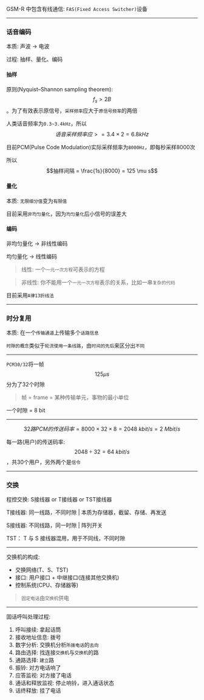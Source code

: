GSM-R 中包含有线通信: `FAS(Fixed Access Switcher)`设备

___

### 话音编码

本质: 声波 -> 电波

过程: 抽样、量化、编码

#### 抽样

原则(Nyquist–Shannon sampling theorem): $$f_s > 2B$$。为了有效表示原信号，`采样频率`应大于`原信号频率`的两倍

人类话音频率为`0.3~3.4kHz`，所以$$语音采样频率应 >= 3.4 \times 2 = 6.8 kHz$$

目前PCM(Pulse Code Modulation)实际采样频率为`8000Hz`，即每秒采样8000次

所以 $$抽样间隔 = \frac{1s}{8000} = 125 \mu s$$ 

#### 量化

本质: `无限细分值`变为`有限值`

目前采用`非均匀量化`，因为`均匀量化`后小信号的误差大

#### 编码

非均匀量化 -> 非线性编码

均匀量化 -> 线性编码

> 线性: 一个`一元一次方程`可表示的方程

> 非线性: 你不能用一个`一元一次方程`表示的关系，比如一串`复杂的代码`

目前采用`A律13折线法`
___

### 时分复用

本质: 在一个`传输通道`上传输多个`话路信息`

`时隙的概念`类似于`轮流使用一条线路`，由`时间的先后`来区分出`不同` 

___

`PCM30/32`将一帧$$125 \mu s$$分为了32个时隙

> 帧 = frame = 某种传输单元，事物的最小单位

一个时隙 = 8 bit

___

$$32路PCM的传送码率 = 8000 \times 32 \times 8 = 2048\ kbit/s = 2\ Mbit/s$$

每一路(用户)的传送码率: $$2048 \div 32 = 64\ kbit/s$$，共30个用户，另外两个是`信令`

___

### 交换

程控交换: S接线器 or T接线器 or TST接线器

T接线器: 同一线路，不同时隙 | 本质为存储器，截留、存储、再发送

S接线器: 不同线路，同一时隙 | 阵列开关

TST： T 与 S 接线器混用，用于不同线，不同时隙

___

交换机的构成:

* 交换网络(T、S、TST)
* 接口: 用户接口 + 中继接口(连接其他交换机)
* 控制系统(CPU、存储器等)

> `固定电话`由`交换机`供电

___

固话呼叫处理过程:

1. 呼叫接续: 拿起话筒
2. 接收地址信息: 拨号
3. 数字分析: 交换机分析`所拨电话`的`去向`
4. 路由选择: 找连接`交换机`与`交换机`的路
5. 通路选择: `建立`路
6. 振铃: 对方电话响了
7. 应答监视: 对方接了电话
8. 通话和释放监视: 停止响铃，进入通话状态
9. 话终释放: 挂了电话